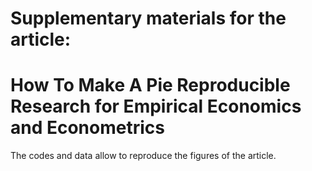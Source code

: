 # Supplementary materials for the article: 
# How To Make A Pie Reproducible Research for Empirical Economics and Econometrics

The codes and data allow to reproduce the figures of the article.

